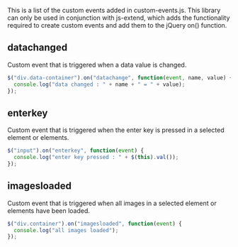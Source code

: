 This is a list of the custom events added in custom-events.js.  This library can only be used in conjunction with js-extend, which adds the functionality required to create custom events and add them to the jQuery on() function.

datachanged
-
Custom event that is triggered when a data value is changed.
```JavaScript
$("div.data-container").on("datachange", function(event, name, value) {
  console.log("data changed : " + name + " = " + value);
});
```

enterkey
-
Custom event that is triggered when the enter key is pressed in a selected element or elements.
```JavaScript
$("input").on("enterkey", function(event) {
  console.log("enter key pressed : " + $(this).val());
});
```


imagesloaded
-
Custom event that is triggered when all images in a selected element or elements have been loaded.
```JavaScript
$("div.container").on("imagesloaded", function(event) {
  console.log("all images loaded");
});
```


